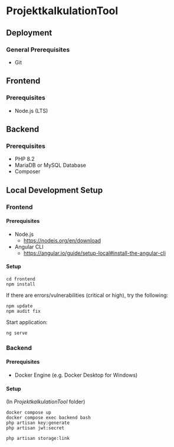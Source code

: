 # ProjektkalkulationTool

## Deployment

### General Prerequisites
- Git

## Frontend
### Prerequisites
- Node.js (LTS)

## Backend
### Prerequisites
- PHP 8.2
- MariaDB or MySQL Database
- Composer

## Local Development Setup
### Frontend
#### Prerequisites
-   Node.js
    - https://nodejs.org/en/download 
- Angular CLI
    - https://angular.io/guide/setup-local#install-the-angular-cli
#### Setup
```
cd frontend
npm install
```
If there are errors/vulnerabilities (critical or high), try the following:
```
npm update
npm audit fix
```
Start application:
```
ng serve
```

### Backend
#### Prerequisites
- Docker Engine (e.g. Docker Desktop for Windows)
#### Setup
(In *ProjektkalkulationTool* folder)
```
docker compose up
docker compose exec backend bash
php artisan key:generate
php artisan jwt:secret
 
php artisan storage:link
```
